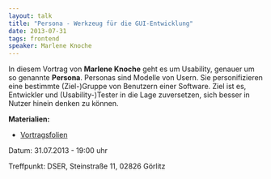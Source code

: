 ```yaml
---
layout: talk
title: "Persona - Werkzeug für die GUI-Entwicklung"
date: 2013-07-31
tags: frontend
speaker: Marlene Knoche
---
```


In diesem Vortrag von **Marlene Knoche** geht es um Usability, genauer um so genannte **Persona**.
Personas sind Modelle von Usern. Sie personifizieren eine bestimmte (Ziel-)Gruppe von Benutzern einer Software. Ziel ist es, Entwickler und (Usability-)Tester in die Lage zuversetzen, sich besser in Nutzer hinein denken zu können.

**Materialien:**

+ [Vortragsfolien](/downloads/juggr_personas.pdf)


Datum: 31.07.2013 - 19:00 uhr

Treffpunkt: DSER, Steinstraße 11, 02826 Görlitz
